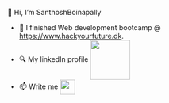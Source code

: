   👋 Hi, I’m SanthoshBoinapally
- 🌱 I finished Web development bootcamp @ https://www.hackyourfuture.dk.
- 🔍 My linkedIn profile <a href="https://www.linkedin.com/in/santhosh-boinapally/" target="blank"><img align="center" src="https://cdn4.iconfinder.com/data/icons/flat-brand-logo-2/512/linkedin-256.png" alt="" height="80" /></a>
- 📫 Write me <a href="https://www.gmail.com" target="blank"><img align="center" src="https://cdn1.iconfinder.com/data/icons/google-new-logos-1/32/gmail_new_logo-256.png" alt="" height="30">

<!---
santhoshboinapally/santhoshboinapally is a ✨ special ✨ repository because its `README.md` (this file) appears on your GitHub profile.
You can click the Preview link to take a look at your changes.
--->
